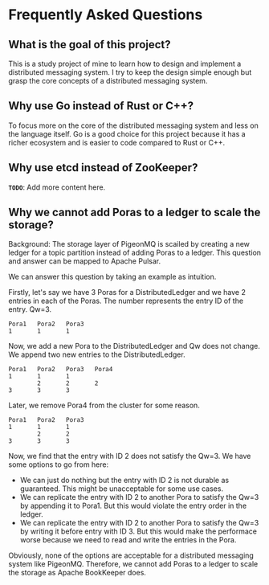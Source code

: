 # Frequently Asked Questions

## What is the goal of this project?

This is a study project of mine to learn how to design and implement a distributed messaging system. I try to keep the design simple enough but grasp the core concepts of a distributed messaging system.

## Why use Go instead of Rust or C++?

To focus more on the core of the distributed messaging system and less on the language itself. Go is a good choice for this project because it has a richer ecosystem and is easier to code compared to Rust or C++.

## Why use etcd instead of ZooKeeper?

**`TODO`**: Add more content here.

## Why we cannot add Poras to a ledger to scale the storage?

Background: The storage layer of PigeonMQ is scailed by creating a new ledger for a topic partition instead of adding Poras to a ledger. This question and answer can be mapped to Apache Pulsar.

We can answer this question by taking an example as intuition.

Firstly, let's say we have 3 Poras for a DistributedLedger and we have 2 entries in each of the Poras. The number represents the entry ID of the entry. Qw=3.

```text
Pora1   Pora2   Pora3
1       1       1
```

Now, we add a new Pora to the DistributedLedger and Qw does not change. We append two new entries to the DistributedLedger.

```text
Pora1   Pora2   Pora3   Pora4
1       1       1       
        2       2       2
3       3       3
```

Later, we remove Pora4 from the cluster for some reason.

```text
Pora1   Pora2   Pora3
1       1       1
        2       2 
3       3       3
```

Now, we find that the entry with ID 2 does not satisfy the Qw=3. We have some options to go from here:

- We can just do nothing but the entry with ID 2 is not durable as guaranteed. This might be unacceptable for some use cases.
- We can replicate the entry with ID 2 to another Pora to satisfy the Qw=3 by appending it to Pora1. But this would violate the entry order in the ledger.
- We can replicate the entry with ID 2 to another Pora to satisfy the Qw=3 by writing it before entry with ID 3. But this would make the performace worse because we need to read and write the entries in the Pora.

Obviously, none of the options are acceptable for a distributed messaging system like PigeonMQ. Therefore, we cannot add Poras to a ledger to scale the storage as Apache BookKeeper does.
